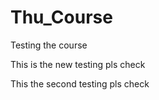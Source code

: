 # Thu_Course
Testing the course
 
 
  This is the new testing pls check 

   This the second testing pls check 

